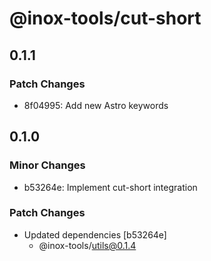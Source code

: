 # @inox-tools/cut-short

## 0.1.1

### Patch Changes

- 8f04995: Add new Astro keywords

## 0.1.0

### Minor Changes

- b53264e: Implement cut-short integration

### Patch Changes

- Updated dependencies [b53264e]
  - @inox-tools/utils@0.1.4
